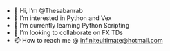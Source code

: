 - 👋 Hi, I’m @Thesabanrab
- 👀 I’m interested in Python and Vex
- 🌱 I’m currently learning Python Scripting
- 💞️ I’m looking to collaborate on FX TDs
- 📫 How to reach me @ infiniteultimate@hotmail.com

<!---
Thesabanrab/Thesabanrab is a ✨ special ✨ repository because its `README.md` (this file) appears on your GitHub profile.
You can click the Preview link to take a look at your changes.
--->
